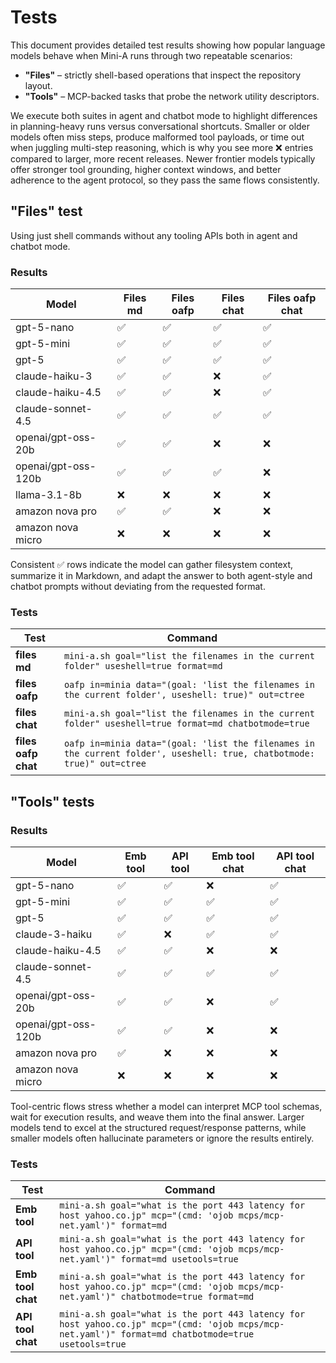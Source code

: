 # Tests

This document provides detailed test results showing how popular language models behave when Mini-A runs through two repeatable scenarios:

- **"Files"** – strictly shell-based operations that inspect the repository layout.
- **"Tools"** – MCP-backed tasks that probe the network utility descriptors.

We execute both suites in agent and chatbot mode to highlight differences in planning-heavy runs versus conversational shortcuts. Smaller or older models often miss steps, produce malformed tool payloads, or time out when juggling multi-step reasoning, which is why you see more ❌ entries compared to larger, more recent releases. Newer frontier models typically offer stronger tool grounding, higher context windows, and better adherence to the agent protocol, so they pass the same flows consistently.

## "Files" test

Using just shell commands without any tooling APIs both in agent and chatbot mode.

### Results

| Model      | Files md | Files oafp | Files chat | Files oafp chat | 
|------------|----------|------------|------------|-----------------|
| gpt-5-nano | ✅       | ✅         | ✅         | ✅              |
| gpt-5-mini | ✅       | ✅         | ✅         | ✅              |
| gpt-5      | ✅       | ✅         | ✅         | ✅              |
| claude-haiku-3 | ✅ | ✅ | ❌ | ✅ |    
| claude-haiku-4.5 | ✅ | ✅ | ❌ | ✅ |
| claude-sonnet-4.5 | ✅ | ✅ | ✅ | ✅ |  
| openai/gpt-oss-20b | ✅ | ✅ | ❌ | ❌ |
| openai/gpt-oss-120b | ✅ | ✅ | ✅ | ❌ |
| llama-3.1-8b | ❌ | ❌ | ❌ | ❌ |
| amazon nova pro | ✅ | ✅ | ❌ | ❌ |
| amazon nova micro | ❌ | ❌ | ❌ | ❌ |

Consistent ✅ rows indicate the model can gather filesystem context, summarize it in Markdown, and adapt the answer to both agent-style and chatbot prompts without deviating from the requested format.

### Tests

| Test | Command |
|------|---------|
| **files md**   | ```mini-a.sh goal="list the filenames in the current folder" useshell=true format=md``` |
| **files oafp** | ```oafp in=minia data="(goal: 'list the filenames in the current folder', useshell: true)" out=ctree``` |
| **files chat** | ```mini-a.sh goal="list the filenames in the current folder" useshell=true format=md chatbotmode=true``` |
| **files oafp chat** | ```oafp in=minia data="(goal: 'list the filenames in the current folder', useshell: true, chatbotmode: true)" out=ctree``` |

## "Tools" tests

### Results

| Model      | Emb tool | API tool | Emb tool chat | API tool chat |
|------------|----------|----------|---------------|---------------|
| gpt-5-nano | ✅       | ✅         | ❌         | ✅            |
| gpt-5-mini | ✅ | ✅ | ✅ | ✅ |
| gpt-5      | ✅ | ✅ | ✅ | ✅ |
| claude-3-haiku | ✅ | ❌ | ✅ | ✅ |
| claude-haiku-4.5 | ✅ | ✅ | ❌ | ❌ |
| claude-sonnet-4.5 | ✅ | ✅ | ✅ | ✅ |   
| openai/gpt-oss-20b | ✅ | ✅ | ❌ | ✅ |
| openai/gpt-oss-120b | ✅ | ✅ | ❌ | ❌ |
| amazon nova pro   | ✅ | ❌ | ❌ | ❌ |
| amazon nova micro | ❌ | ❌ | ❌ | ❌ |

Tool-centric flows stress whether a model can interpret MCP tool schemas, wait for execution results, and weave them into the final answer. Larger models tend to excel at the structured request/response patterns, while smaller models often hallucinate parameters or ignore the results entirely.

### Tests

| Test | Command |
|------|---------|
| **Emb tool** | ```mini-a.sh goal="what is the port 443 latency for host yahoo.co.jp" mcp="(cmd: 'ojob mcps/mcp-net.yaml')" format=md``` |
| **API tool** | ```mini-a.sh goal="what is the port 443 latency for host yahoo.co.jp" mcp="(cmd: 'ojob mcps/mcp-net.yaml')" format=md usetools=true``` |
| **Emb tool chat** | ```mini-a.sh goal="what is the port 443 latency for host yahoo.co.jp" mcp="(cmd: 'ojob mcps/mcp-net.yaml')" chatbotmode=true format=md``` |
| **API tool chat** | ```mini-a.sh goal="what is the port 443 latency for host yahoo.co.jp" mcp="(cmd: 'ojob mcps/mcp-net.yaml')" format=md chatbotmode=true usetools=true``` |
